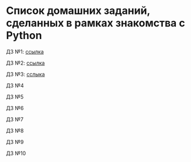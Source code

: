 # Список домашних заданий, сделанных в рамках знакомства с Python
ДЗ №1: [ссылка](https://github.com/AntohaG98/PythonDZ1/tree/main)

ДЗ №2: [ссылка](https://github.com/AntohaG98/PythonDZ2)

ДЗ №3: [сслыка](https://github.com/AntohaG98/PythonDZ3/tree/main)

ДЗ №4

ДЗ №5

ДЗ №6

ДЗ №7

ДЗ №8

ДЗ №9

ДЗ №10

